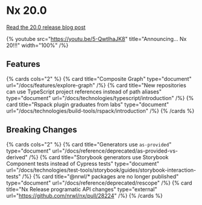 # Nx 20.0

[Read the 20.0 release blog post](/blog/announcing-nx-20)

{% youtube
src="https://youtu.be/5-QwtlhaJK8"
title="Announcing... Nx 20!!!"
width="100%" /%}

## Features

{% cards cols="2" %}
{% card title="Composite Graph" type="document" url="/docs/features/explore-graph" /%}
{% card title="New repositories can use TypeScript project references instead of path aliases" type="document" url="/docs/technologies/typescript/introduction" /%}
{% card title="Rspack plugin graduates from labs" type="document" url="/docs/technologies/build-tools/rspack/introduction" /%}
{% /cards %}

## Breaking Changes

{% cards cols="2" %}
{% card title="Generators use `as-provided`" type="document" url="/docs/reference/deprecated/as-provided-vs-derived" /%}
{% card title="Storybook generators use Storybook Component tests instead of Cypress tests" type="document" url="/docs/technologies/test-tools/storybook/guides/storybook-interaction-tests" /%}
{% card title="@nrwl/* packages are no longer published" type="document" url="/docs/reference/deprecated/rescope" /%}
{% card title="Nx Release programatic API changes" type="external" url="https://github.com/nrwl/nx/pull/28224" /%}
{% /cards %}
